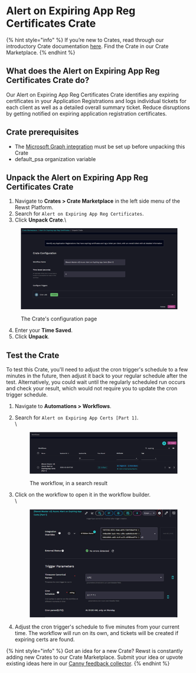 # Alert on Expiring App Reg Certificates Crate

{% hint style="info" %}
If you’re new to Crates, read through our introductory Crate documentation [here](https://docs.rewst.help/prebuilt-automations/crates). Find the Crate in our Crate Marketplace.
{% endhint %}

## What does the Alert on Expiring App Reg Certificates Crate do?

Our Alert on Expiring App Reg Certificates Crate identifies any expiring certificates in your Application Registrations and logs individual tickets for each client as well as a detailed overall summary ticket. Reduce disruptions by getting notified on expiring application registration certificates.

## Crate prerequisites

* The [Microsoft Graph integration](../../documentation/integrations/individual-integration-documentation/cloud/microsoft-cloud-integration-bundle/microsoft-graph/) must be set up before unpacking this Crate
* default\_psa organization variable

## Unpack the Alert on Expiring App Reg Certificates Crate

1. Navigate to **Crates > Crate Marketplace** in the left side menu of the Rewst Platform.
2. Search for `Alert on Expiring App Reg Certificates`.
3. Click **Unpack Crate**.\


<figure><img src="../../.gitbook/assets/image (54) (2).png" alt="Screenshot of the Rewst platform showing the unpacking screen for a workflow crate titled &#x22;[Rewst Master v3] Azure: Alert on Expiring App Certs [Part 1]&#x22;. The page displays a description: &#x22;Identify any Application Registrations that have expiring certificates and log a ticket per client, with an overall ticket with all detailed information.&#x22; Below that, there&#x27;s a &#x22;Crate Configuration&#x22; section with fields for &#x22;Workflow Name&#x22; (pre-filled), &#x22;Time Saved (seconds)&#x22; (set to 0), and a trigger configuration showing a Cron Job marked as &#x22;Enabled&#x22;. Buttons for &#x22;Previous&#x22; and &#x22;Unpack&#x22; appear at the bottom right."><figcaption><p>The Crate's configuration page</p></figcaption></figure>

4. Enter your **Time Saved**.
5. Click **Unpack**.

## Test the Crate

To test this Crate, you'll need to adjust the cron trigger's schedule to a few minutes in the future, then adjust it back to your regular schedule after the test. Alternatively, you could wait until the regularly scheduled run occurs and check your result, which would not require you to update the cron trigger schedule.

1. Navigate to **Automations > Workflows**.
2.  Search for `Alert on Expiring App Certs [Part 1]`.\
    \


    <figure><img src="../../.gitbook/assets/image (55) (2).png" alt="Screenshot of the Workflows page in the Rewst platform. A search for &#x22;expiring&#x22; is active in the top-right search bar. The results show one workflow: [Rewst Master v3] Azure: Alert on Expiring App Certs [Part 1], last updated on 2025-03-29 at 17:20. To the right of the workflow name are buttons for Configure, Triggers (1), Clone (Sync), and a link to the related crate Alert on Expiring App Reg Cer…. There are also options for more actions via a three-dot menu and a right-arrow icon for further navigation."><figcaption><p>The workflow, in a search result<br></p></figcaption></figure>
3.  Click on the workflow to open it in the workflow builder.\
    \


    <figure><img src="../../.gitbook/assets/image (56) (2).png" alt="Screenshot of the Cron Trigger configuration for the workflow [Rewst Master v3] Azure: Alert on Expiring App Certs [Part 1] in the Rewst platform. The trigger type is fixed and cannot be modified. Under Integration Overrides, three visible UUIDs are shown with 6 hidden items. The External Status indicates &#x22;No errors detected&#x22; with a green checkmark.  In the Trigger Parameters section:  Timezone Canonical Names is set to UTC.  Cron Schedule is set to 0 1 * * 1.  Below, the parsed cron expression confirms: &#x22;At 01:00 AM, only on Monday.&#x22; The layout includes multiple icons for editing, syncing, and navigation at the top."><figcaption></figcaption></figure>
4. Adjust the cron trigger's schedule to five minutes from your current time. The workflow will run on its own, and tickets will be created if expiring certs are found.

{% hint style="info" %}
Got an idea for a new Crate? Rewst is constantly adding new Crates to our Crate Marketplace. Submit your idea or upvote existing ideas here in our [Canny feedback collector](https://rewst.canny.io/crates).
{% endhint %}
